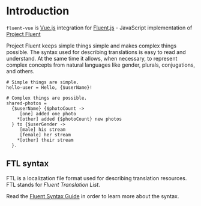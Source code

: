 # Introduction

`fluent-vue` is [Vue.js](https://vuejs.org) integration for [Fluent.js](https://github.com/projectfluent/fluent.js) - JavaScript implementation of [Project Fluent](https://projectfluent.org)

Project Fluent keeps simple things simple and makes complex things possible. The syntax used for describing translations is easy to read and understand. At the same time it allows, when necessary, to represent complex concepts from natural languages like gender, plurals, conjugations, and others.

```
# Simple things are simple.
hello-user = Hello, {$userName}!

# Complex things are possible.
shared-photos =
  {$userName} {$photoCount ->
     [one] added one photo
    *[other] added {$photoCount} new photos
  } to {$userGender ->
     [male] his stream
     [female] her stream
    *[other] their stream
  }.
```

## FTL syntax

FTL is a localization file format used for describing translation resources. FTL stands for _Fluent Translation List_.

Read the [Fluent Syntax Guide](https://www.projectfluent.org/fluent/guide/) in order to learn more about the syntax.
